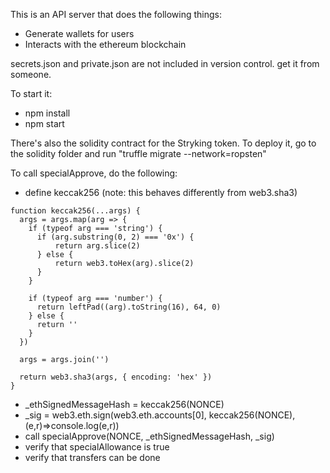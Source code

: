 This is an API server that does the following things:
  - Generate wallets for users
  - Interacts with the ethereum blockchain

secrets.json and private.json are not included in version control. get it from someone.

To start it:
  - npm install
  - npm start

There's also the solidity contract for the Stryking token. To deploy it, go to the solidity folder and run "truffle migrate --network=ropsten"



To call specialApprove, do the following:
  - define keccak256 (note: this behaves differently from web3.sha3)
```
function keccak256(...args) {
  args = args.map(arg => {
    if (typeof arg === 'string') {
      if (arg.substring(0, 2) === '0x') {
          return arg.slice(2)
      } else {
          return web3.toHex(arg).slice(2)
      }
    }

    if (typeof arg === 'number') {
      return leftPad((arg).toString(16), 64, 0)
    } else {
      return ''
    }
  })

  args = args.join('')

  return web3.sha3(args, { encoding: 'hex' })
}
```
  - _ethSignedMessageHash = keccak256(NONCE)
  - _sig = web3.eth.sign(web3.eth.accounts[0], keccak256(NONCE), (e,r)=>console.log(e,r))
  - call specialApprove(NONCE, _ethSignedMessageHash, _sig)
  - verify that specialAllowance is true
  - verify that transfers can be done